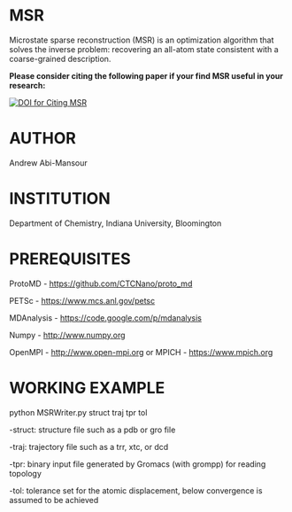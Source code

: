 MSR
===
Microstate sparse reconstruction (MSR) is an optimization algorithm that solves the inverse problem: recovering an all-atom state consistent with a coarse-grained description.

**Please consider citing the following paper if your find MSR useful in your research:**

[![DOI for Citing MSR](https://img.shields.io/badge/DOI-10.1021%2Facs.jctc.5b00056-blue.svg)](https://doi.org/10.1021/acs.jctc.6b00348)


AUTHOR
======
Andrew Abi-Mansour

INSTITUTION
===========
Department of Chemistry, Indiana University, Bloomington

PREREQUISITES
=============
ProtoMD - https://github.com/CTCNano/proto_md

PETSc - https://www.mcs.anl.gov/petsc

MDAnalysis - https://code.google.com/p/mdanalysis

Numpy - http://www.numpy.org

OpenMPI - http://www.open-mpi.org or MPICH  - https://www.mpich.org

WORKING EXAMPLE
===============
python MSRWriter.py struct traj tpr tol

-struct: structure file such as a pdb or gro file

-traj: trajectory file such as a trr, xtc, or dcd

-tpr: binary input file generated by Gromacs (with grompp) for reading topology

-tol: tolerance set for the atomic displacement, below convergence is assumed to be achieved
